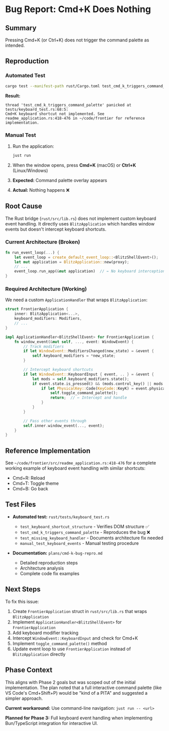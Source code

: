 # Bug Report: Cmd+K Does Nothing

## Summary

Pressing Cmd+K (or Ctrl+K) does not trigger the command palette as intended.

## Reproduction

### Automated Test

```bash
cargo test --manifest-path rust/Cargo.toml test_cmd_k_triggers_command_palette -- --include-ignored
```

**Result:**
```
thread 'test_cmd_k_triggers_command_palette' panicked at tests/keyboard_test.rs:68:5:
Cmd+K keyboard shortcut not implemented. See readme_application.rs:418-476 in ~/code/frontier for reference implementation.
```

### Manual Test

1. Run the application:
   ```bash
   just run
   ```

2. When the window opens, press **Cmd+K** (macOS) or **Ctrl+K** (Linux/Windows)

3. **Expected:** Command palette overlay appears
4. **Actual:** Nothing happens ❌

## Root Cause

The Rust bridge (`rust/src/lib.rs`) does not implement custom keyboard event handling. It directly uses `BlitzApplication` which handles window events but doesn't intercept keyboard shortcuts.

### Current Architecture (Broken)

```rust
fn run_event_loop(...) {
    let event_loop = create_default_event_loop::<BlitzShellEvent>();
    let mut application = BlitzApplication::new(proxy);
    // ...
    event_loop.run_app(&mut application)  // ← No keyboard interception
}
```

### Required Architecture (Working)

We need a custom `ApplicationHandler` that wraps `BlitzApplication`:

```rust
struct FrontierApplication {
    inner: BlitzApplication<...>,
    keyboard_modifiers: Modifiers,
    // ...
}

impl ApplicationHandler<BlitzShellEvent> for FrontierApplication {
    fn window_event(&mut self, ..., event: WindowEvent) {
        // Track modifiers
        if let WindowEvent::ModifiersChanged(new_state) = &event {
            self.keyboard_modifiers = *new_state;
        }

        // Intercept keyboard shortcuts
        if let WindowEvent::KeyboardInput { event, .. } = &event {
            let mods = self.keyboard_modifiers.state();
            if event.state.is_pressed() && (mods.control_key() || mods.super_key()) {
                if let PhysicalKey::Code(KeyCode::KeyK) = event.physical_key {
                    self.toggle_command_palette();
                    return;  // ← Intercept and handle
                }
            }
        }

        // Pass other events through
        self.inner.window_event(..., event);
    }
}
```

## Reference Implementation

See `~/code/frontier/src/readme_application.rs:418-476` for a complete working example of keyboard event handling with similar shortcuts:
- Cmd+R: Reload
- Cmd+T: Toggle theme
- Cmd+B: Go back

## Test Files

- **Automated test:** `rust/tests/keyboard_test.rs`
  - `test_keyboard_shortcut_structure` - Verifies DOM structure ✅
  - `test_cmd_k_triggers_command_palette` - Reproduces the bug ❌
  - `test_missing_keyboard_handler` - Documents architecture fix needed
  - `manual_test_keyboard_events` - Manual testing procedure

- **Documentation:** `plans/cmd-k-bug-repro.md`
  - Detailed reproduction steps
  - Architecture analysis
  - Complete code fix examples

## Next Steps

To fix this issue:

1. Create `FrontierApplication` struct in `rust/src/lib.rs` that wraps `BlitzApplication`
2. Implement `ApplicationHandler<BlitzShellEvent>` for `FrontierApplication`
3. Add keyboard modifier tracking
4. Intercept `WindowEvent::KeyboardInput` and check for Cmd+K
5. Implement `toggle_command_palette()` method
6. Update event loop to use `FrontierApplication` instead of `BlitzApplication` directly

## Phase Context

This aligns with Phase 2 goals but was scoped out of the initial implementation. The plan noted that a full interactive command palette (like VS Code's Cmd+Shift+P) would be "kind of a PITA" and suggested a simpler approach.

**Current workaround:** Use command-line navigation: `just run -- <url>`

**Planned for Phase 3:** Full keyboard event handling when implementing Bun/TypeScript integration for interactive UI.
